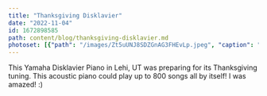 ```yaml
---
title: "Thanksgiving Disklavier"
date: "2022-11-04"
id: 1672898585
path: content/blog/thanksgiving-disklavier.md
photoset: [{"path": "/images/Zt5uUNJ8SDZGnAG3FHEvLp.jpeg", "caption": "Acoustic Piano", "thumbnail": "True"}]
---
```

This Yamaha Disklavier Piano in Lehi, UT was preparing for its Thanksgiving tuning. This acoustic piano could play up to 800 songs all by itself! I was amazed! :)